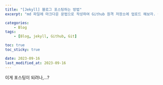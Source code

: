 ```yaml
---
title: "[Jekyll] 블로그 포스팅하는 방법"
excerpt: "md 파일에 마크다운 문법으로 작성하여 Github 원격 저장소에 업로드 해보자. 에디터는 Visual Studio code 사용! 로컬 서버에서 확인도 해보자. "

categories:
    - Blog
tags:
    - [Blog, jekyll, Github, Git]

toc: true
toc_sticky: true

date: 2023-09-16
last_modified_at: 2023-09-16
---
```


이게 포스팅이 되려나,...?
